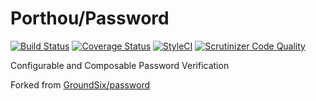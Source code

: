 # Porthou/Password
[![Build Status](https://travis-ci.org/AnthonyPorthouse/password.svg?branch=master)](https://travis-ci.org/GroundSix/password)
[![Coverage Status](https://coveralls.io/repos/github/AnthonyPorthouse/password/badge.svg?branch=master)](https://coveralls.io/github/GroundSix/password?branch=master)
[![StyleCI](https://styleci.io/repos/123289796/shield?branch=master)](https://styleci.io/repos/123289796)
[![Scrutinizer Code Quality](https://scrutinizer-ci.com/g/AnthonyPorthouse/password/badges/quality-score.png?b=master)](https://scrutinizer-ci.com/g/GroundSix/password/?branch=master)

Configurable and Composable Password Verification

Forked from [GroundSix/password][g6]

[g6]: https://github.com/GroundSix/password
